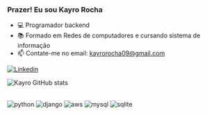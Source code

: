 ### Prazer! Eu sou Kayro Rocha

- 💻 Programador backend
- 📚 Formado em Redes de computadores e cursando sistema de informação
- 📫 Contate-me no email: kayrorocha09@gmail.com


[![Linkedin](https://img.shields.io/badge/LinkedIn-0077B5?style=for-the-badge&logo=linkedin&logoColor=white)](https://www.linkedin.com/in/kayro-rocha-237636215/)

![Kayro GitHub stats](https://github-readme-stats.vercel.app/api?username=Kayro-rocha&show_icons=true&theme=dark)


<div style="display: inline_block"><br/>
    <img align="center" src="https://img.shields.io/badge/Python-3776AB?style=for-the-badge&logo=python&logoColor=white" alt="python">
    <img align="center" src="https://img.shields.io/badge/Django-092E20?style=for-the-badge&logo=django&logoColor=white" alt="django">
    <img align="center" src="https://img.shields.io/badge/Amazon_AWS-232F3E?style=for-the-badge&logo=amazon-aws&logoColor=white" alt="aws">
    <img align="center" src="https://img.shields.io/badge/MySQL-00000F?style=for-the-badge&logo=mysql&logoColor=white" alt="mysql">
    <img align="center" src="https://img.shields.io/badge/SQLite-07405E?style=for-the-badge&logo=sqlite&logoColor=white" alt="sqlite">
</div>

